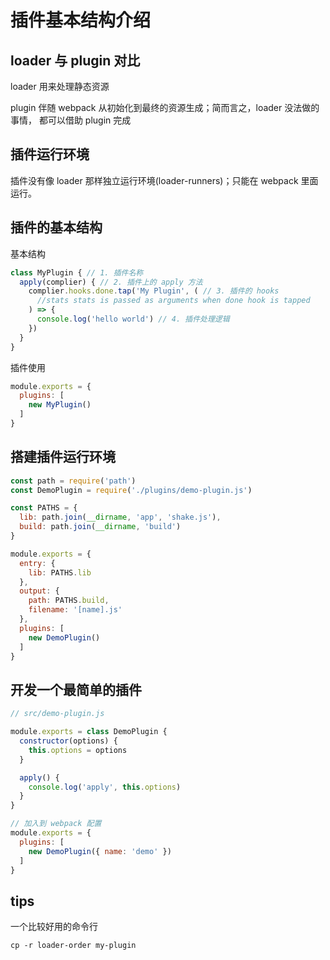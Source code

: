 # 插件基本结构介绍

## loader 与 plugin 对比 

loader 用来处理静态资源

plugin 伴随 webpack 从初始化到最终的资源生成；简而言之，loader 没法做的事情，
都可以借助 plugin 完成

## 插件运行环境

插件没有像 loader 那样独立运行环境(loader-runners)；只能在 webpack 里面运行。

## 插件的基本结构

基本结构
```js
class MyPlugin { // 1. 插件名称
  apply(complier) { // 2. 插件上的 apply 方法
    complier.hooks.done.tap('My Plugin', ( // 3. 插件的 hooks
      //stats stats is passed as arguments when done hook is tapped
    ) => {
      console.log('hello world') // 4. 插件处理逻辑
    })
  }
}
```

插件使用
```js
module.exports = {
  plugins: [
    new MyPlugin() 
  ]
}
```

## 搭建插件运行环境
```js
const path = require('path')
const DemoPlugin = require('./plugins/demo-plugin.js')

const PATHS = {
  lib: path.join(__dirname, 'app', 'shake.js'),
  build: path.join(__dirname, 'build')
}

module.exports = {
  entry: {
    lib: PATHS.lib
  },
  output: {
    path: PATHS.build,
    filename: '[name].js'
  },
  plugins: [
    new DemoPlugin()
  ]
}
```

## 开发一个最简单的插件

```js
// src/demo-plugin.js

module.exports = class DemoPlugin {
  constructor(options) {
    this.options = options
  }

  apply() {
    console.log('apply', this.options)
  }
}

// 加入到 webpack 配置
module.exports = {
  plugins: [
    new DemoPlugin({ name: 'demo' })
  ]
}
```


## tips
一个比较好用的命令行
```nashorn js
cp -r loader-order my-plugin
```
